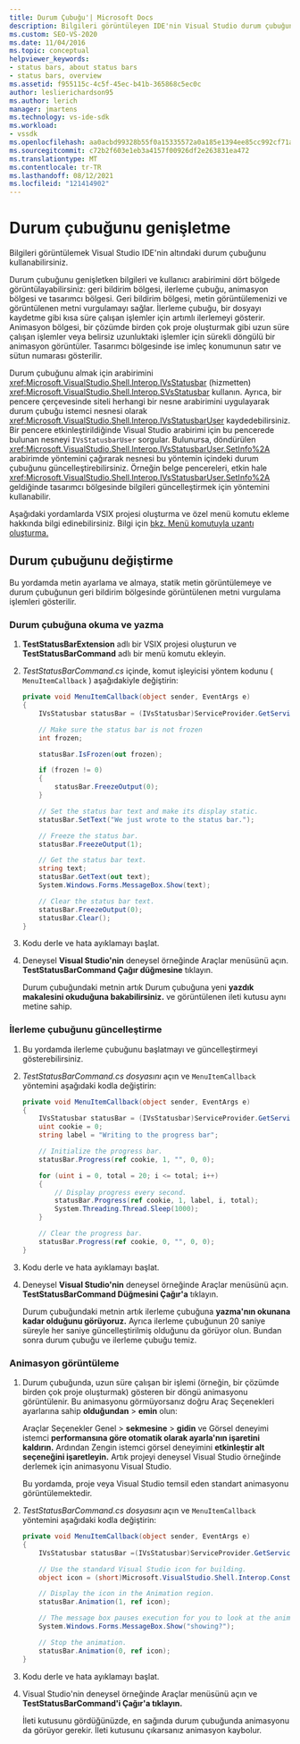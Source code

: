 ```yaml
---
title: Durum Çubuğu'| Microsoft Docs
description: Bilgileri görüntüleyen IDE'nin Visual Studio durum çubuğunu genişletmeyi öğrenin.
ms.custom: SEO-VS-2020
ms.date: 11/04/2016
ms.topic: conceptual
helpviewer_keywords:
- status bars, about status bars
- status bars, overview
ms.assetid: f955115c-4c5f-45ec-b41b-365868c5ec0c
author: leslierichardson95
ms.author: lerich
manager: jmartens
ms.technology: vs-ide-sdk
ms.workload:
- vssdk
ms.openlocfilehash: aa0acbd99328b55f0a15335572a0a185e1394ee85cc992cf71a59c2f52e1d9de
ms.sourcegitcommit: c72b2f603e1eb3a4157f00926df2e263831ea472
ms.translationtype: MT
ms.contentlocale: tr-TR
ms.lasthandoff: 08/12/2021
ms.locfileid: "121414902"
---
```

# <a name="extend-the-status-bar"></a>Durum çubuğunu genişletme
Bilgileri görüntülemek Visual Studio IDE'nin altındaki durum çubuğunu kullanabilirsiniz.

 Durum çubuğunu genişletken bilgileri ve kullanıcı arabirimini dört bölgede görüntülayabilirsiniz: geri bildirim bölgesi, ilerleme çubuğu, animasyon bölgesi ve tasarımcı bölgesi. Geri bildirim bölgesi, metin görüntülemenizi ve görüntülenen metni vurgulamayı sağlar. İlerleme çubuğu, bir dosyayı kaydetme gibi kısa süre çalışan işlemler için artımlı ilerlemeyi gösterir. Animasyon bölgesi, bir çözümde birden çok proje oluşturmak gibi uzun süre çalışan işlemler veya belirsiz uzunluktaki işlemler için sürekli döngülü bir animasyon görüntüler. Tasarımcı bölgesinde ise imleç konumunun satır ve sütun numarası gösterilir.

 Durum çubuğunu almak için arabirimini <xref:Microsoft.VisualStudio.Shell.Interop.IVsStatusbar> (hizmetten) <xref:Microsoft.VisualStudio.Shell.Interop.SVsStatusbar> kullanın. Ayrıca, bir pencere çerçevesinde siteli herhangi bir nesne arabirimini uygulayarak durum çubuğu istemci nesnesi olarak <xref:Microsoft.VisualStudio.Shell.Interop.IVsStatusbarUser> kaydedebilirsiniz. Bir pencere etkinleştirildiğinde Visual Studio arabirimi için bu pencerede bulunan nesneyi `IVsStatusbarUser` sorgular. Bulunursa, döndürülen <xref:Microsoft.VisualStudio.Shell.Interop.IVsStatusbarUser.SetInfo%2A> arabirimde yöntemini çağırarak nesnesi bu yöntemin içindeki durum çubuğunu güncelleştirebilirsiniz. Örneğin belge pencereleri, etkin hale <xref:Microsoft.VisualStudio.Shell.Interop.IVsStatusbarUser.SetInfo%2A> geldiğinde tasarımcı bölgesinde bilgileri güncelleştirmek için yöntemini kullanabilir.

 Aşağıdaki yordamlarda VSIX projesi oluşturma ve özel menü komutu ekleme hakkında bilgi edinebilirsiniz. Bilgi için [bkz. Menü komutuyla uzantı oluşturma.](../extensibility/creating-an-extension-with-a-menu-command.md)

## <a name="modify-the-status-bar"></a>Durum çubuğunu değiştirme
 Bu yordamda metin ayarlama ve almaya, statik metin görüntülemeye ve durum çubuğunun geri bildirim bölgesinde görüntülenen metni vurgulama işlemleri gösterilir.

### <a name="read-and-write-to-the-status-bar"></a>Durum çubuğuna okuma ve yazma

1. **TestStatusBarExtension** adlı bir VSIX projesi oluşturun ve **TestStatusBarCommand** adlı bir menü komutu ekleyin.

2. *TestStatusBarCommand.cs* içinde, komut işleyicisi yöntem kodunu ( `MenuItemCallback` ) aşağıdakiyle değiştirin:

    ```csharp
    private void MenuItemCallback(object sender, EventArgs e)
    {
        IVsStatusbar statusBar = (IVsStatusbar)ServiceProvider.GetService(typeof(SVsStatusbar));

        // Make sure the status bar is not frozen
        int frozen;

        statusBar.IsFrozen(out frozen);

        if (frozen != 0)
        {
            statusBar.FreezeOutput(0);
        }

        // Set the status bar text and make its display static.
        statusBar.SetText("We just wrote to the status bar.");

        // Freeze the status bar.
        statusBar.FreezeOutput(1);

        // Get the status bar text.
        string text;
        statusBar.GetText(out text);
        System.Windows.Forms.MessageBox.Show(text);

        // Clear the status bar text.
        statusBar.FreezeOutput(0);
        statusBar.Clear();
    }
    ```

3. Kodu derle ve hata ayıklamayı başlat.

4. Deneysel **Visual Studio'nin** deneysel örneğinde Araçlar menüsünü açın. **TestStatusBarCommand Çağır düğmesine** tıklayın.

     Durum çubuğundaki metnin artık Durum çubuğuna yeni **yazdık makalesini okuduğuna bakabilirsiniz.** ve görüntülenen ileti kutusu aynı metine sahip.

### <a name="update-the-progress-bar"></a>İlerleme çubuğunu güncelleştirme

1. Bu yordamda ilerleme çubuğunu başlatmayı ve güncelleştirmeyi gösterebilirsiniz.

2. *TestStatusBarCommand.cs dosyasını* açın ve `MenuItemCallback` yöntemini aşağıdaki kodla değiştirin:

    ```csharp
    private void MenuItemCallback(object sender, EventArgs e)
    {
        IVsStatusbar statusBar = (IVsStatusbar)ServiceProvider.GetService(typeof(SVsStatusbar));
        uint cookie = 0;
        string label = "Writing to the progress bar";

        // Initialize the progress bar.
        statusBar.Progress(ref cookie, 1, "", 0, 0);

        for (uint i = 0, total = 20; i <= total; i++)
        {
            // Display progress every second.
            statusBar.Progress(ref cookie, 1, label, i, total);
            System.Threading.Thread.Sleep(1000);
        }

        // Clear the progress bar.
        statusBar.Progress(ref cookie, 0, "", 0, 0);
    }
    ```

3. Kodu derle ve hata ayıklamayı başlat.

4. Deneysel **Visual Studio'nin** deneysel örneğinde Araçlar menüsünü açın. **TestStatusBarCommand Düğmesini Çağır'a** tıklayın.

     Durum çubuğundaki metnin artık ilerleme çubuğuna **yazma'nın okunana kadar olduğunu görüyoruz.** Ayrıca ilerleme çubuğunun 20 saniye süreyle her saniye güncelleştirilmiş olduğunu da görüyor olun. Bundan sonra durum çubuğu ve ilerleme çubuğu temiz.

### <a name="display-an-animation"></a>Animasyon görüntüleme

1. Durum çubuğunda, uzun süre çalışan bir işlemi (örneğin, bir çözümde birden çok proje oluşturmak) gösteren bir döngü animasyonu görüntülenir. Bu animasyonu görmüyorsanız doğru Araç Seçenekleri ayarlarına sahip **olduğundan**  >  **emin** olun:

     Araçlar Seçenekler Genel  >  **sekmesine**  >  **gidin** ve Görsel deneyimi istemci **performansına göre otomatik olarak ayarla'nın işaretini kaldırın.** Ardından Zengin istemci görsel deneyimini **etkinleştir alt seçeneğini işaretleyin.** Artık projeyi deneysel Visual Studio örneğinde derlemek için animasyonu Visual Studio.

     Bu yordamda, proje veya Visual Studio temsil eden standart animasyonu görüntülemektedir.

2. *TestStatusBarCommand.cs dosyasını* açın ve `MenuItemCallback` yöntemini aşağıdaki kodla değiştirin:

    ```csharp
    private void MenuItemCallback(object sender, EventArgs e)
    {
        IVsStatusbar statusBar =(IVsStatusbar)ServiceProvider.GetService(typeof(SVsStatusbar));

        // Use the standard Visual Studio icon for building.
        object icon = (short)Microsoft.VisualStudio.Shell.Interop.Constants.SBAI_Build;

        // Display the icon in the Animation region.
        statusBar.Animation(1, ref icon);

        // The message box pauses execution for you to look at the animation.
        System.Windows.Forms.MessageBox.Show("showing?");

        // Stop the animation.
        statusBar.Animation(0, ref icon);
    }
    ```

3. Kodu derle ve hata ayıklamayı başlat.

4. Visual Studio'nin deneysel örneğinde Araçlar menüsünü açın ve **TestStatusBarCommand'i Çağır'a tıklayın.** 

     İleti kutusunu gördüğünüzde, en sağında durum çubuğunda animasyonu da görüyor gerekir. İleti kutusunu çıkarsanız animasyon kaybolur.
